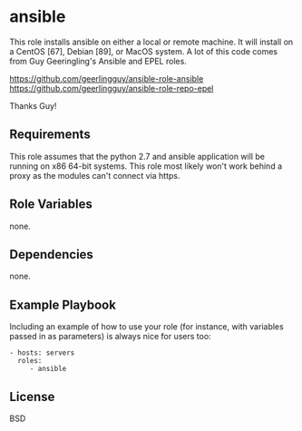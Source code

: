 ansible
=========

This role installs ansible on either a local or remote machine. It will install on a CentOS [67], Debian [89], or MacOS system. A lot of this code comes from Guy Geeringling's Ansible and EPEL roles.

https://github.com/geerlingguy/ansible-role-ansible
https://github.com/geerlingguy/ansible-role-repo-epel

Thanks Guy!

Requirements
------------

This role assumes that the python 2.7 and ansible application will be running on x86 64-bit systems.  This role most likely won't work behind a proxy as the modules can't connect via https.


Role Variables
--------------

none.

Dependencies
------------

none.

Example Playbook
----------------

Including an example of how to use your role (for instance, with variables passed in as parameters) is always nice for users too:

    - hosts: servers
      roles:
         - ansible

License
-------

BSD
